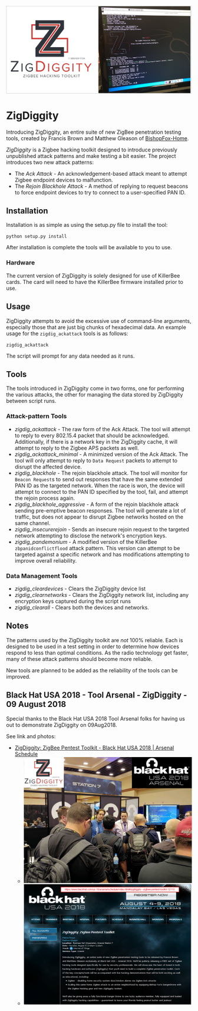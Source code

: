 ![ZigDiggity - Logo](images/ZigDiggity-DEMO-LateNight-07Aug2018-PHOTOS-5a-PlusLogo.jpg)

# ZigDiggity

Introducing ZigDiggity, an entire suite of new ZigBee penetration testing tools, created by Francis Brown and Matthew Gleason of [BishopFox-Home](https://www.bishopfox.com/ "Bishop Fox").

*ZigDiggity* is a Zigbee hacking toolkit designed to introduce previously unpublished attack patterns and make testing a bit easier. The project introduces two new attack patterns:

* The *Ack Attack* - An acknowledgement-based attack meant to attempt Zigbee endpoint devices to malfunction.
* The *Rejoin Blackhole Attack* - A method of replying to request beacons to force endpoint devices to try to connect to a user-specified PAN ID.

## Installation

Installation is as simple as using the setup.py file to install the tool:

```
python setup.py install
```

After installation is complete the tools will be available to you to use.

### Hardware

The current version of ZigDiggity is solely designed for use of KillerBee cards. The card will need to have the KillerBee firmware installed prior to use.

## Usage

ZigDiggity attempts to avoid the excessive use of command-line arguments, especially those that are just big chunks of hexadecimal data. An example usage for the ``zigdig_ackattack`` tools is as follows:

```
zigdig_ackattack
```

The script will prompt for any data needed as it runs.

## Tools

The tools introduced in ZigDiggity come in two forms, one for performing the various attacks, the other for managing the data stored by ZigDiggity between script runs.

### Attack-pattern Tools

* *zigdig_ackattack* - The raw form of the Ack Attack. The tool will attempt to reply to every 802.15.4 packet that should be acknowledged. Additionally, if there is a network key in the ZigDiggity cache, it will attempt to reply to the Zigbee APS packets as well.
* *zigdig_ackattack_minimal* - A minimized version of the Ack Attack. The tool will only attempt to reply to ``Data Request`` packets to attempt to disrupt the affected device.
* *zigdig_blackhole* - The rejoin blackhole attack. The tool will monitor for ``Beacon Request``s to send out responses that have the same extended PAN ID as the targeted network. When the race is won, the device will attempt to connect to the PAN ID specified by the tool, fail, and attempt the rejoin process again.
* *zigdig_blackhole_aggressive* - A form of the rejoin blackhole attack sending pre-emptive beacon responses. The tool will generate a lot of traffic, but does not appear to disrupt Zigbee networks hosted on the same channel.
* *zigdig_insecurerejoin* - Sends an insecure rejoin request to the targeted network attempting to disclose the network's encryption keys.
* *zigdig_pandemonium* - A modified version of the KillerBee ``zbpanidconflictflood`` attack pattern. This version can attempt to be targeted against a specific network and has modifications attempting to improve overall reliability.

### Data Management Tools

* *zigdig_cleardevices* - Clears the ZigDiggity device list
* *zigdig_clearnetworks* - Clears the ZigDiggity network list, including any encryption keys captured during the script runs
* *zigdig_clearall* - Clears both the devices and networks.

## Notes

The patterns used by the ZigDiggity toolkit are _not_ 100% reliable. Each is designed to be used in a test setting in order to determine how devices respond to less than optimal conditions. As the radio technology get faster, many of these attack patterns should become more reliable.

New tools are planned to be added as the reliability of the tools can be improved.

## Black Hat USA 2018 - Tool Arsenal - ZigDiggity - 09 August 2018

Special thanks to the Black Hat USA 2018 Tool Arsenal folks for having us out to demonstrate ZigDiggity on 09Aug2018.

See link and photos:
* [ZigDiggity: ZigBee Pentest Toolkit - Black Hat USA 2018 | Arsenal Schedule](https://www.blackhat.com/us-18/arsenal/schedule/index.html#zigdiggity-zigbee-pentest-toolkit-12110 "ZigDiggity: ZigBee Pentest Toolkit - Black Hat USA 2018 | Arsenal Schedule")
	* ![ZigDiggity - BH2018 - Photo](images/BlackHat-2018-Arsenal-ZigDiggity-Booth-1-Smaller.jpg)
	* ![ZigDiggity - BH2018 - Abstract](images/Abstract-Black_Hat-2018-Tool_Arsenal-CFP-ZigDiggity-Brown_Gleason.png)